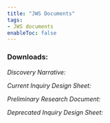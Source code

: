 ```yaml
---
title: "JWS Documents"
tags:
- JWS documents
enableToc: false
---
```

### Downloads: 
_Discovery Narrative:_

<script src="https://apps.elfsight.com/p/platform.js" defer></script>
<div class="elfsight-app-1797c556-24f7-4aaa-b1fc-b08eb3746100"></div>

_Current Inquiry Design Sheet:_

<script src="https://apps.elfsight.com/p/platform.js" defer></script>
<div class="elfsight-app-61219682-8d32-4318-b85c-7e174ed0545c"></div>

_Preliminary Research Document:_

<script src="https://apps.elfsight.com/p/platform.js" defer></script>
<div class="elfsight-app-6ed08ae7-5028-4c7c-82c8-881596049812"></div>

_Deprecated Inquiry Design Sheet:_

<script src="https://apps.elfsight.com/p/platform.js" defer></script>
<div class="elfsight-app-4e7aa24b-cafa-4bc4-bdd8-6a1236572023"></div>







